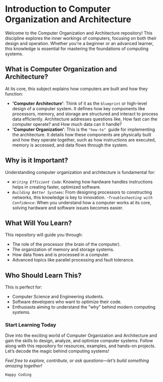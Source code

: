 # Introduction to Computer Organization and Architecture
Welcome to the Computer Organization and Architecture repository! This discipline explores the inner workings of computers, focusing on both their design and operation. Whether you're a beginner or an advanced learner, this knowledge is essential for mastering the foundations of computing systems.

## What is Computer Organization and Architecture?
At its core, this subject explains how computers are built and how they function:

- **'Computer Architecture'**: Think of it as the `blueprint` or high-level design of a computer system. It defines how key components like processors, memory, and storage are structured and interact to process data efficiently. Architecture addresses questions like, How fast can the computer operate? and How much data can it handle?
- **'Computer Organization'**: This is the `"how-to" `guide for implementing the architecture. It details how these components are physically built and how they operate together, such as how instructions are executed, memory is accessed, and data flows through the system.

## Why is it Important?
Understanding computer organization and architecture is fundamental for:

- *`Writing Efficient Code`*: Knowing how hardware handles instructions helps in creating faster, optimized software.
- *`Building Better Systems`*: From designing processors to constructing networks, this knowledge is key to innovation.
-*`Troubleshooting with Confidence`*: When you understand how a computer works at its core, solving hardware and software issues becomes easier.

## What Will You Learn?
This repository will guide you through:

- The role of the processor (the brain of the computer).
- The organization of memory and storage systems.
- How data flows and is processed in a computer.
- Advanced topics like parallel processing and fault tolerance.

## Who Should Learn This?
This is perfect for:

- Computer Science and Engineering students.
- Software developers who want to optimize their code.
- Enthusiasts aiming to understand the "why" behind modern computing systems.

### Start Learning Today
Dive into the exciting world of Computer Organization and Architecture and gain the skills to design, analyze, and optimize computer systems. Follow along with this repository for resources, examples, and hands-on projects. Let’s decode the magic behind computing systems!

*Feel free to explore, contribute, or ask questions—let’s build something amazing together!*<br>

`Happy Coding`
